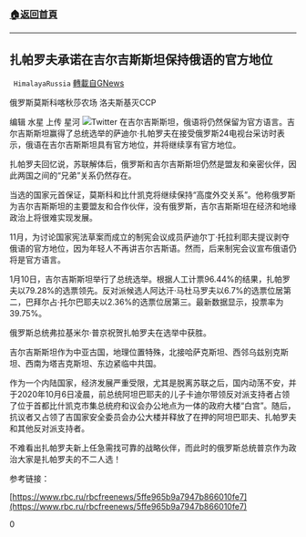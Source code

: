 ###  [:house:返回首頁](https://github.com/ourhimalayas/txt)
---

## 扎帕罗夫承诺在吉尔吉斯斯坦保持俄语的官方地位
` HimalayaRussia` [轉載自GNews](https://gnews.org/zh-hans/748317/)

俄罗斯莫斯科喀秋莎农场 洛夫斯基灭ССР

编辑 水星 上传 星河
![]()![](https://gnews.org/wp-content/uploads/2021/01/DJGiCh1WsAAxbn2.jpg)Twitter
在吉尔吉斯斯坦，俄语将仍然保留为官方语言。吉尔吉斯斯坦赢得了总统选举的萨迪尔·扎帕罗夫在接受俄罗斯24电视台采访时表示，俄语在吉尔吉斯斯坦具有官方地位，并将继续享有官方地位。

扎帕罗夫回忆说，苏联解体后，俄罗斯和吉尔吉斯斯坦仍然是盟友和亲密伙伴，因此两国之间的“兄弟”关系仍然存在。

当选的国家元首保证，莫斯科和比什凯克将继续保持“高度外交关系”。他称俄罗斯为吉尔吉斯斯坦的主要盟友和合作伙伴，没有俄罗斯，吉尔吉斯斯坦在经济和地缘政治上将很难实现发展。

11月，为讨论国家宪法草案而成立的制宪会议成员萨迪尔丁·托拉利耶夫提议剥夺俄语的官方地位，因为年轻人不再讲吉尔吉斯语。然而，后来制宪会议宣布俄语仍将是官方语言。

1月10日，吉尔吉斯斯坦举行了总统选举。根据人工计票96.44%的结果，扎帕罗夫以79.28%的选票领先。反对派候选人阿达汗·马杜马罗夫以6.7%的选票位居第二，巴拜尔占·托尔巴耶夫以2.36%的选票位居第三。最新数据显示，投票率为39.75%。

俄罗斯总统弗拉基米尔·普京祝贺扎帕罗夫在选举中获胜。

吉尔吉斯斯坦作为中亚古国，地理位置特殊，北接哈萨克斯坦、西邻乌兹别克斯坦、西南为塔吉克斯坦、东边紧临中共国。

作为一个内陆国家，经济发展严重受限，尤其是脱离苏联之后，国内动荡不安，并于2020年10月6日凌晨，前总统阿坦巴耶夫的儿子卡迪尔带领反对派支持者占领了位于首都比什凯克市集总统府和议会办公地点为一体的政府大楼“白宫”。随后，抗议者又占领了吉国家安全委员会办公大楼并释放了在押的阿坦巴耶夫、扎帕罗夫和其他反对派支持者。

不难看出扎帕罗夫新上任急需找可靠的战略伙伴，而此时的俄罗斯总统普京作为政治大家是扎帕罗夫的不二人选！

参考链接：

[https://www.rbc.ru/rbcfreenews/5ffe965b9a7947b866010fe7](https://www.rbc.ru/rbcfreenews/5ffe965b9a7947b866010fe7)

0
